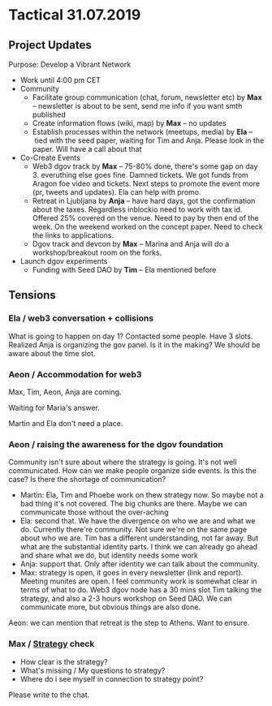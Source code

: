 # Tactical 31.07.2019

## Project Updates

Purpose: Develop a Vibrant Network

* Work until 4:00 pm CET
* Community
  * Facilitate group communication \(chat, forum, newsletter etc\) by **Max** – newsletter is about to be sent, send me info if you want smth published
  * Create information flows \(wiki, map\) by **Max** – no updates
  * Establish processes within the network \(meetups, media\) by **Ela** – tied with the seed paper, waiting for Tim and Anja. Please look in the paper. Will have a call about that
* Co-Create Events
  * Web3 dgov track  by **Max** – 75-80% done, there's some gap on day 3. everuthing else goes fine. Damned tickets. We got funds from Aragon foe video and tickets. Next steps to promote the event more \(pr, tweets and updates\). Ela can help with promo.
  * Retreat in Ljubljana by **Anja** – have hard days, got the confirmation about the taxes. Regardless inblockio need to work with tax id. Offered 25% covered on the venue. Need to pay by then end of the week. On the weekend worked on the concept paper. Need to check the links to applications.
  * Dgov track and devcon by **Max** – Marina and Anja will do a workshop/breakout room on the forks.
* Launch dgov experiments
  * Funding with Seed DAO by **Tim** – Ela mentioned before

## Tensions

### Ela / web3 conversation + collisions

What is going to happen on day 1? Contacted some people. Have 3 slots. Realized Anja is organizing the gov panel. Is it in the making? We should be aware about the time slot.

### Aeon / Accommodation for web3

Max, Tim, Aeon, Anja are coming.

Waiting for Maria's answer.

Martin and Ela don't need a place.

### Aeon / raising the awareness for the dgov foundation

Community isn't sure about where the strategy is going. It's not well communicated. How can we make people organize side events. Is this the case? Is there the shortage of communication?

* Martin: Ela, Tim and Phoebe work on thew strategy now. So maybe not a bad thing it's not covered. The big chunks are there. Maybe we can communicate those without the over-aching 
* Ela: second that. We have the divergence on who we are and what we do. Currently there're community. Not sure we're on the same page about who we are. Tim has a different understanding, not far away. But what are the substantial identity parts. I think we can already go ahead and share what we do, but identity needs some work
* Anja: support that. Only after identity we can talk about the community.
* Max: strategy is open, it goes in every newsletter \(link and report\). Meeting munites are open. I feel community work is somewhat clear in terms of what to do. Web3 dgov node has a 30 mins slot Tim talking the strategy, and also a 2-3 hours workshop on Seed DAO. We can communicate more, but obvious things are also done.

Aeon: we can mention that retreat is the step to Athens. Want to ensure.

### Max / [Strategy](../strategy.md) check

* How clear is the strategy?
* What's missing / My questions to strategy?
* Where do i see myself in connection to strategy point?

Please write to the chat.

